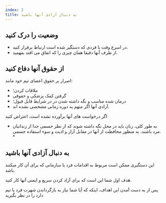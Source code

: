 ```yaml
---
index: 2
title: به دنبال آزادی آنها باشید
---
```

## وضعیت را درک کنید

*   در اسرع وقت با فردی که دستگیر شده است ارتباط برقرار کنید.
*   از طرف آنها دقیقا همان چیزی را که اتفاق می افتد بفهمید.

## از حقوق آنها دفاع کنید

اصرار بر حقوق اعضای تیم خود مانند:

*   ملاقات کردن؛
*   گرفتن کمک پزشکی و حقوقی
*   درمان شده مناسب و نگه داشته شدن در در شرایط قابل قبول؛
*   آزادی آنها اگر متهم به دوره زمانی مشخصی نشده اند.

اگر درخواست های آنها برآورده نشده است، اعتراض کنید

* به طور کلی، زنان باید 
در محل نگه داشته شوند که از نظر جسمی جدا 
از زندانیان مرد باشند، به منظور محافظت از آنها در مقابل 
آزار و اذیت و سوء استفاده جسمی. *

## به دنبال آزادی آنها باشید

این دستگیری ممکن است مربوط به اقدامات فرد یا سازمانی که برای آن کار میکنند باشد.

هدف اول شما این است که برای آزاد کردن سریع و ایمنی آنها کار کنید.

پس از به دست آمدن این اهداف، اینکه که آیا شما نیاز به بازگرداندن شهرت فرد یا تیم دارد را در نظر بگیرید 